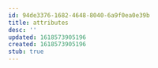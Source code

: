 ```yaml
---
id: 94de3376-1682-4648-8040-6a9f0ea0e39b
title: attributes
desc: ''
updated: 1618573905196
created: 1618573905196
stub: true
---
```


